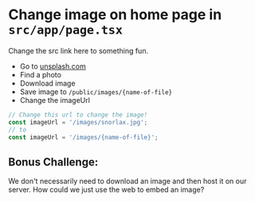 # Change image on home page in `src/app/page.tsx`

Change the src link here to something fun.
- Go to [unsplash.com](https://unsplash.com)
- Find a photo
- Download image
- Save image to `/public/images/{name-of-file}`
- Change the imageUrl
```jsx
// Change this url to change the image!
const imageUrl = '/images/snorlax.jpg';
// to
const imageUrl = '/images/{name-of-file}';
```

## Bonus Challenge: 
We don't necessarily need to download an image and then host it on our server. 
How could we just use the web to embed an image?
